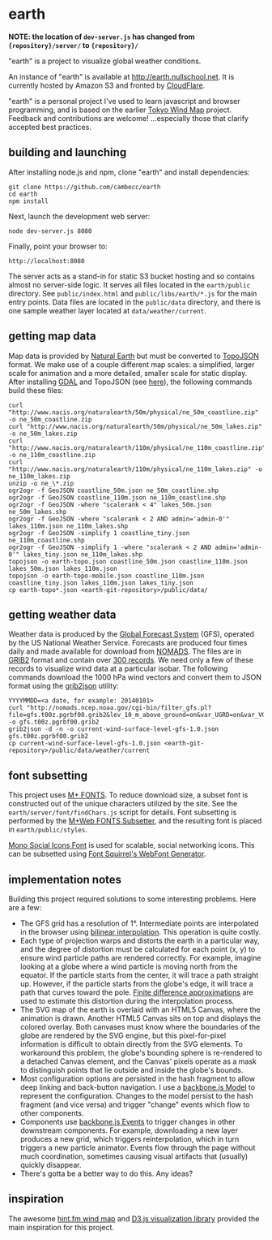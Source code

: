 earth
=====

**NOTE: the location of `dev-server.js` has changed from `{repository}/server/` to `{repository}/`**

"earth" is a project to visualize global weather conditions.

An instance of "earth" is available at http://earth.nullschool.net. It is currently hosted by Amazon S3 and
fronted by [CloudFlare](https://www.cloudflare.com).

"earth" is a personal project I've used to learn javascript and browser programming, and is based on the earlier
[Tokyo Wind Map](https://github.com/cambecc/air) project.  Feedback and contributions are welcome! ...especially
those that clarify accepted best practices.

building and launching
----------------------

After installing node.js and npm, clone "earth" and install dependencies:

    git clone https://github.com/cambecc/earth
    cd earth
    npm install

Next, launch the development web server:

    node dev-server.js 8080

Finally, point your browser to:

    http://localhost:8080

The server acts as a stand-in for static S3 bucket hosting and so contains almost no server-side logic. It
serves all files located in the `earth/public` directory. See `public/index.html` and `public/libs/earth/*.js`
for the main entry points. Data files are located in the `public/data` directory, and there is one sample
weather layer located at `data/weather/current`.

getting map data
----------------

Map data is provided by [Natural Earth](http://www.naturalearthdata.com) but must be converted to
[TopoJSON](https://github.com/mbostock/topojson/wiki) format. We make use of a couple different map scales: a
simplified, larger scale for animation and a more detailed, smaller scale for static display. After installing
[GDAL](http://www.gdal.org/) and TopoJSON (see [here](http://bost.ocks.org/mike/map/#installing-tools)), the
following commands build these files:

    curl "http://www.nacis.org/naturalearth/50m/physical/ne_50m_coastline.zip" -o ne_50m_coastline.zip
    curl "http://www.nacis.org/naturalearth/50m/physical/ne_50m_lakes.zip" -o ne_50m_lakes.zip
    curl "http://www.nacis.org/naturalearth/110m/physical/ne_110m_coastline.zip" -o ne_110m_coastline.zip
    curl "http://www.nacis.org/naturalearth/110m/physical/ne_110m_lakes.zip" -o ne_110m_lakes.zip
    unzip -o ne_\*.zip
    ogr2ogr -f GeoJSON coastline_50m.json ne_50m_coastline.shp
    ogr2ogr -f GeoJSON coastline_110m.json ne_110m_coastline.shp
    ogr2ogr -f GeoJSON -where "scalerank < 4" lakes_50m.json ne_50m_lakes.shp
    ogr2ogr -f GeoJSON -where "scalerank < 2 AND admin='admin-0'" lakes_110m.json ne_110m_lakes.shp
    ogr2ogr -f GeoJSON -simplify 1 coastline_tiny.json ne_110m_coastline.shp
    ogr2ogr -f GeoJSON -simplify 1 -where "scalerank < 2 AND admin='admin-0'" lakes_tiny.json ne_110m_lakes.shp
    topojson -o earth-topo.json coastline_50m.json coastline_110m.json lakes_50m.json lakes_110m.json
    topojson -o earth-topo-mobile.json coastline_110m.json coastline_tiny.json lakes_110m.json lakes_tiny.json
    cp earth-topo*.json <earth-git-repository>/public/data/

getting weather data
--------------------

Weather data is produced by the [Global Forecast System](http://en.wikipedia.org/wiki/Global_Forecast_System) (GFS),
operated by the US National Weather Service. Forecasts are produced four times daily and made available for
download from [NOMADS](http://nomads.ncep.noaa.gov/). The files are in [GRIB2](http://en.wikipedia.org/wiki/GRIB)
format and contain over [300 records](http://www.nco.ncep.noaa.gov/pmb/products/gfs/gfs.t00z.pgrbf00.grib2.shtml).
We need only a few of these records to visualize wind data at a particular isobar. The following commands download
the 1000 hPa wind vectors and convert them to JSON format using the [grib2json](https://github.com/cambecc/grib2json)
utility:

    YYYYMMDD=<a date, for example: 20140101>
    curl "http://nomads.ncep.noaa.gov/cgi-bin/filter_gfs.pl?file=gfs.t00z.pgrbf00.grib2&lev_10_m_above_ground=on&var_UGRD=on&var_VGRD=on&dir=%2Fgfs.${YYYYMMDD}00" -o gfs.t00z.pgrbf00.grib2
    grib2json -d -n -o current-wind-surface-level-gfs-1.0.json gfs.t00z.pgrbf00.grib2
    cp current-wind-surface-level-gfs-1.0.json <earth-git-repository>/public/data/weather/current

font subsetting
---------------

This project uses [M+ FONTS](http://mplus-fonts.sourceforge.jp/). To reduce download size, a subset font is
constructed out of the unique characters utilized by the site. See the `earth/server/font/findChars.js` script
for details. Font subsetting is performed by the [M+Web FONTS Subsetter](http://mplus.font-face.jp/), and
the resulting font is placed in `earth/public/styles`.

[Mono Social Icons Font](http://drinchev.github.io/monosocialiconsfont/) is used for scalable, social networking
icons. This can be subsetted using [Font Squirrel's WebFont Generator](http://www.fontsquirrel.com/tools/webfont-generator).

implementation notes
--------------------

Building this project required solutions to some interesting problems. Here are a few:

   * The GFS grid has a resolution of 1°. Intermediate points are interpolated in the browser using [bilinear
     interpolation](http://en.wikipedia.org/wiki/Bilinear_interpolation). This operation is quite costly.
   * Each type of projection warps and distorts the earth in a particular way, and the degree of distortion must
     be calculated for each point (x, y) to ensure wind particle paths are rendered correctly. For example,
     imagine looking at a globe where a wind particle is moving north from the equator. If the particle starts
     from the center, it will trace a path straight up. However, if the particle starts from the globe's edge,
     it will trace a path that curves toward the pole. [Finite difference approximations](http://gis.stackexchange.com/a/5075/23451)
     are used to estimate this distortion during the interpolation process.
   * The SVG map of the earth is overlaid with an HTML5 Canvas, where the animation is drawn. Another HTML5
     Canvas sits on top and displays the colored overlay. Both canvases must know where the boundaries of the
     globe are rendered by the SVG engine, but this pixel-for-pixel information is difficult to obtain directly
     from the SVG elements. To workaround this problem, the globe's bounding sphere is re-rendered to a
     detached Canvas element, and the Canvas' pixels operate as a mask to distinguish points that lie outside
     and inside the globe's bounds.
   * Most configuration options are persisted in the hash fragment to allow deep linking and back-button
     navigation. I use a [backbone.js Model](http://backbonejs.org/#Model) to represent the configuration.
     Changes to the model persist to the hash fragment (and vice versa) and trigger "change" events which flow to
     other components.
   * Components use [backbone.js Events](http://backbonejs.org/#Events) to trigger changes in other downstream
     components. For example, downloading a new layer produces a new grid, which triggers reinterpolation, which
     in turn triggers a new particle animator. Events flow through the page without much coordination,
     sometimes causing visual artifacts that (usually) quickly disappear.
   * There's gotta be a better way to do this. Any ideas?

inspiration
-----------

The awesome [hint.fm wind map](http://hint.fm/wind/) and [D3.js visualization library](http://d3js.org) provided
the main inspiration for this project.
